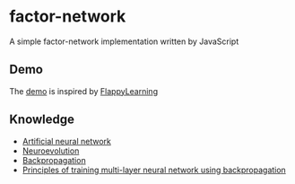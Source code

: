 # factor-network
A simple factor-network implementation written by JavaScript

## Demo
The [demo](https://lucifier129.github.io/factor-network/examples/build) is inspired by [FlappyLearning](https://github.com/xviniette/FlappyLearning)

## Knowledge
- [Artificial neural network](https://en.wikipedia.org/wiki/Artificial_neural_network)
- [Neuroevolution](http://www.scholarpedia.org/article/Neuroevolution)
- [Backpropagation](https://en.wikipedia.org/wiki/Backpropagation)
- [Principles of training multi-layer neural network using backpropagation](http://galaxy.agh.edu.pl/~vlsi/AI/backp_t_en/backprop.html)


